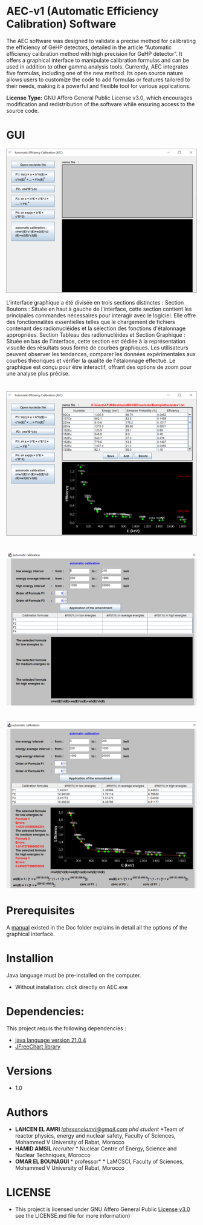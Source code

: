 # AEC-v1 (Automatic Efficiency Calibration) Software
The AEC software was designed to validate a precise method for calibrating the efficiency of GeHP detectors, detailed in the article “Automatic efficiency calibration method with high precision for GeHP detector”. It offers a graphical interface to manipulate calibration formulas and can be used in addition to other gamma analysis tools.
Currently, AEC integrates five formulas, including one of the new method. Its open source nature allows users to customize the code to add formulas or features tailored to their needs, making it a powerful and flexible tool for various applications.

**License Type:** GNU Affero General Public License v3.0, which encourages modification and redistribution of the software while ensuring access to the source code.


# GUI 

![AEC Software GUI](https://github.com/LAHCEN-EL-AMRI/AEC-v1/blob/main/Fig0.png)

L'interface graphique a été divisée en trois sections distinctes :
Section Boutons : Située en haut à gauche de l'interface, cette section contient les principales commandes nécessaires pour interagir avec le logiciel. Elle offre des fonctionnalités essentielles telles que le chargement de fichiers contenant des radionucléides et la sélection des fonctions d'étalonnage appropriées. Section Tableau des radionucléides et Section Graphique : Située en bas de l'interface, cette section est dédiée à la représentation visuelle des résultats sous forme de courbes graphiques. Les utilisateurs peuvent observer les tendances, comparer les données expérimentales aux courbes théoriques et vérifier la qualité de l'étalonnage effectué. Le graphique est conçu pour être interactif, offrant des options de zoom pour une analyse plus précise.


#



![Visualization of data entered in the table and graph](https://github.com/LAHCEN-EL-AMRI/AEC-v1/blob/main/Fig-1.png)



#


![Window dedicated to the parameters of the develop method](https://github.com/LAHCEN-EL-AMRI/AEC-v1/blob/main/FIG-2_1.png)


#


![An example of the parameter values of the new method after an automatic calculation](https://github.com/LAHCEN-EL-AMRI/AEC-v1/blob/main/Fig-3_1.png)


# Prerequisites
A [manual](https://github.com/LAHCEN-EL-AMRI/AEC-v1/blob/main/Doc/guide.pdf) existed in the Doc folder explains in detail all the options of the graphical interface.
                          
# Installion

Java language must be pre-installed on the computer.

- Without installation: click directly on AEC.exe


# Dependencies:

This project requis the following dependencies :

- [java language version 21.0.4](https://www.oracle.com/java/technologies/javase/jdk21-archive-downloads.html)
- [JFreeChart library](https://www.jfree.org/jfreechart/)


# Versions
- 1.0


# Authors
* **LAHCEN EL AMRI** *lahssenelamri@gmail.com* *phd student* *Team of reactor physics, energy and nuclear safety, Faculty of Sciences, Mohammed V University of Rabat, Morocco
* **HAMID AMSIL** *recruiter* * Nuclear Centre of Energy, Science and Nuclear Techniques, Morocco
* **OMAR EL BOUNAGUI** * professor* * LaMCSCI, Faculty of Sciences, Mohammed V University of Rabat, Morocco

# LICENSE

- This project is licensed under GNU Affero General Public [License v3.0 ](https://github.com/LAHCEN-EL-AMRI/AEC-v1/blob/main/LICENSE)see the LICENSE.md file for more information)
